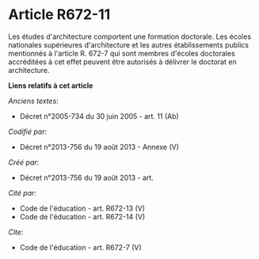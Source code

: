 # Article R672-11

Les études d'architecture comportent une formation doctorale. Les écoles nationales supérieures d'architecture et les autres
établissements publics mentionnés à l'article R. 672-7 qui sont membres d'écoles doctorales accréditées à cet effet peuvent
être autorisés à délivrer le doctorat en architecture.

**Liens relatifs à cet article**

_Anciens textes_:

  - Décret n°2005-734 du 30 juin 2005 - art. 11 (Ab)

_Codifié par_:

  - Décret n°2013-756 du 19 août 2013 -  Annexe (V)

_Créé par_:

  - Décret n°2013-756 du 19 août 2013 - art.

_Cité par_:

  - Code de l'éducation - art. R672-13 (V)
  - Code de l'éducation - art. R672-14 (V)

_Cite_:

  - Code de l'éducation - art. R672-7 (V)
